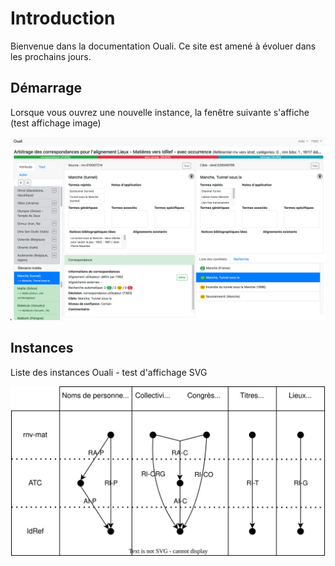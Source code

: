 # Introduction

Bienvenue dans la documentation Ouali. Ce site est amené à évoluer dans les prochains jours.

## Démarrage

Lorsque vous ouvrez une nouvelle instance, la fenêtre suivante s'affiche (test affichage image)

![Interface Ouali](/img/interface-alignement.png) 

## Instances

Liste des instances Ouali - test d'affichage SVG

![Instances Ouali](/img/alignements.svg) 